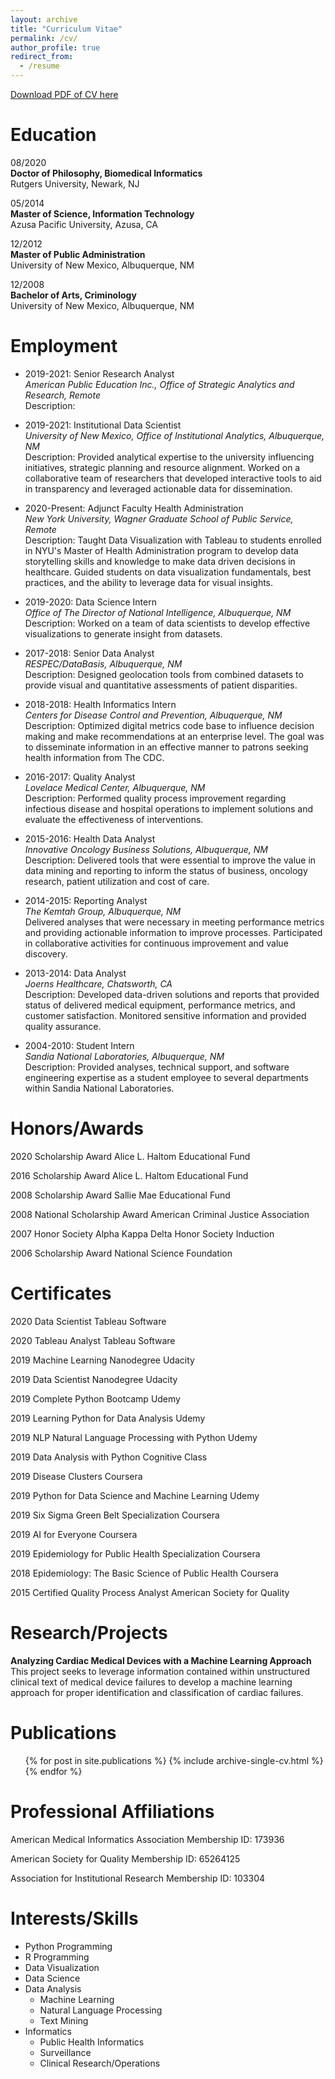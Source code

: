 ```yaml
---
layout: archive
title: "Curriculum Vitae"
permalink: /cv/
author_profile: true
redirect_from:
  - /resume
---
```



[Download PDF of CV here](https://angelabaltes.github.io/files/CV_Baltes.pdf)
 


Education
======


08/2020 <br /> 
**Doctor of Philosophy, Biomedical Informatics**   
          Rutgers University, Newark, NJ <br /> 
	  
05/2014 <br />
**Master of Science, Information Technology** <br /> 
Azusa Pacific University, Azusa, CA 	  
	  
12/2012 <br /> 
**Master of Public Administration**           
          University of New Mexico, Albuquerque, NM <br />  
	  
12/2008 <br />
**Bachelor of Arts, Criminology**              
         University of New Mexico, Albuquerque, NM  <br />  


Employment
======

* 2019-2021: Senior Research Analyst <br />
  *American Public Education Inc., Office of Strategic Analytics and Research, Remote* <br />
	Description:
	
* 2019-2021: Institutional Data Scientist <br />
  *University of New Mexico, Office of Institutional Analytics, Albuquerque, NM* <br />
	Description: Provided analytical expertise to the university influencing initiatives, strategic planning and resource alignment. Worked on a collaborative team of researchers that developed interactive tools to aid in transparency and leveraged actionable data for dissemination.
	
* 2020-Present:	Adjunct Faculty Health Administration <br />
  *New York University, Wagner Graduate School of Public Service, Remote* <br />
	Description: Taught Data Visualization with Tableau to students enrolled in NYU's Master of Health Administration program to develop data storytelling skills and knowledge to make data driven decisions in healthcare. Guided students on data visualization fundamentals, best practices, and the ability to leverage data for visual insights.
	
* 2019-2020:	Data Science Intern		<br />
	*Office of The Director of National Intelligence, Albuquerque, NM* <br />
  Description: Worked on a team of data scientists to develop effective visualizations to generate insight from datasets. 
		
* 2017-2018:	Senior Data Analyst		<br />
	*RESPEC/DataBasis, Albuquerque, NM* <br />
	Description: Designed geolocation tools from combined datasets to provide visual and quantitative assessments of patient disparities.

* 2018-2018:	Health Informatics Intern	<br />
	*Centers for Disease Control and Prevention, Albuquerque, NM* <br />
  Description: Optimized digital metrics code base to influence decision making and make recommendations at an enterprise level. The goal was to disseminate information in an effective manner to patrons seeking health information from The CDC. 
	
* 2016-2017:	Quality Analyst <br />
	*Lovelace Medical Center, Albuquerque, NM* <br />
  Description: Performed quality process improvement regarding infectious disease and hospital operations to implement solutions and evaluate the effectiveness of interventions.
	
* 2015-2016:	Health Data Analyst <br />
	*Innovative Oncology Business Solutions, Albuquerque, NM* <br />
	Description: Delivered tools that were essential to improve the value in data mining and reporting to inform the status of business, oncology research, patient utilization and cost of care.

* 2014-2015:	Reporting Analyst	<br />
*The Kemtah Group, Albuquerque, NM* <br />
	Delivered analyses that were necessary in meeting performance metrics and providing actionable information to improve processes. Participated in collaborative activities for continuous improvement and value discovery.

* 2013-2014:	Data Analyst <br />
*Joerns Healthcare, Chatsworth, CA* <br />
	Description: Developed data-driven solutions and reports that provided status of delivered medical equipment, performance metrics, and customer satisfaction. Monitored sensitive information and provided quality assurance.

* 2004-2010:	Student Intern <br />
*Sandia National Laboratories, Albuquerque, NM* <br />
	Description: Provided analyses, technical support, and software engineering expertise as a student employee to several departments within Sandia National Laboratories.		

Honors/Awards
======
2020	Scholarship Award
	Alice L. Haltom Educational Fund
	
2016 	Scholarship Award
	Alice L. Haltom Educational Fund

2008	Scholarship Award
	Sallie Mae Educational Fund

2008	National Scholarship Award
	American Criminal Justice Association

2007	Honor Society
	Alpha Kappa Delta Honor Society Induction

2006	Scholarship Award
	National Science Foundation


Certificates
======

2020	Data Scientist
	Tableau Software
	
2020	Tableau Analyst
	Tableau Software
	
2019	Machine Learning Nanodegree
	Udacity

2019	Data Scientist Nanodegree
	Udacity

2019	Complete Python Bootcamp
	Udemy

2019	Learning Python for Data Analysis
	Udemy

2019	NLP Natural Language Processing with Python
	Udemy

2019	Data Analysis with Python
	Cognitive Class

2019	Disease Clusters
	Coursera

2019	Python for Data Science and Machine Learning
	Udemy

2019	Six Sigma Green Belt Specialization
	Coursera

2019	AI for Everyone
	Coursera

2019	Epidemiology for Public Health Specialization
	Coursera

2018	Epidemiology: The Basic Science of Public Health
	Coursera

2015	Certified Quality Process Analyst
	American Society for Quality


Research/Projects
======
**Analyzing Cardiac Medical Devices with a Machine Learning Approach** <br />
This project seeks to leverage information contained within unstructured clinical text of
medical device failures to develop a machine learning approach for proper identification and classification of cardiac failures. 

Publications
======
  <ul>{% for post in site.publications %}
    {% include archive-single-cv.html %}
  {% endfor %}</ul>
  
Professional Affiliations
======
American Medical Informatics Association
Membership ID: 173936

American Society for Quality
Membership ID: 65264125

Association for Institutional Research
Membership ID: 103304

Interests/Skills
======
* Python Programming
* R Programming
* Data Visualization
* Data Science
* Data Analysis
  * Machine Learning
  * Natural Language Processing
  * Text Mining
* Informatics
  * Public Health Informatics
  * Surveillance
  * Clinical Research/Operations
